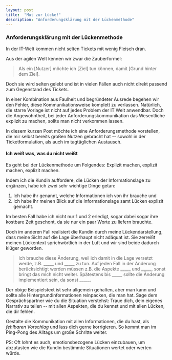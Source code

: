 ```yaml
---
layout: post
title:  "Mut zur Lücke!"
description: "Anforderungsklärung mit der Lückenmethode"
---
```

### Anforderungsklärung mit der Lückenmethode  
In der IT-Welt kommen nicht selten Tickets mit wenig Fleisch dran. 

Aus der agilen Welt kennen wir zwar die Zauberformel:

> Als ein [Nutzer] möchte ich [Ziel] tun können, damit [Grund hinter dem Ziel].

Doch sie wird selten gelebt und ist in vielen Fällen auch nicht direkt passend zum Gegenstand des Tickets.

In einer Kombination aus Faulheit und begründeter Ausrede begehen wir den Fehler, diese Kommunikationsweise komplett zu verlassen. Natürlich, die starre Vorlage ist nicht auf jedes Problem der IT Welt anwendbar. Doch die Angewohntheit, bei jeder Anforderungskommunikation das Wesentliche explizit zu machen, sollte man nicht verkommen lassen.

In diesem kurzen Post möchte ich eine Anforderungsmethode vorstellen, die mir selbst bereits großen Nutzen gebracht hat -- sowohl in der Ticketformulation, als auch im tagtäglichen Austausch.

#### Ich weiß was, was du nicht weißt

Es geht bei der Lückenmethode um Folgendes: Explizit machen, explizit machen, explizit machen.

Indem ich die Kundin auffordere, die Lücken der Informationslage zu ergänzen, habe ich zwei sehr wichtige Dinge getan: 

1. Ich habe ihr genannt, welche Informationen ich von ihr brauche und
2. Ich habe ihr meinen Blick auf die Informationslage samt Lücken explizit gemacht.

Im besten Fall habe ich nicht nur 1 und 2 erledigt, sogar dabei sogar ihre kostbare Zeit geschont, da sie nur ein paar Worte zu liefern brauchte. 

Doch im anderen Fall realisiert die Kundin durch meine Lückendarstellung, dass meine Sicht auf die Lage überhaupt nicht adäquat ist. Sie zerreißt meinen Lückentext sprichwörtlich in der Luft und wir sind beide dadurch klüger geworden.

> Ich brauche diese Änderung, weil ich damit in die Lage versetzt werde, z.B. \_\_\_\_\_ und \_\_\_\_\_ zu tun. Auf jeden Fall in der Änderung berücksichtigt werden müssen z.B. die Aspekte \_\_\_\_\_ und \_\_\_\_\_, sonst bringt das mich nicht weiter. Spätestens bis \_\_\_\_\_ sollte die Änderung implementiert sein, da sonst \_\_\_\_\_.

Der obige Beispielstext ist sehr allgemein gehalten, aber man kann und sollte alle Hintergrundinformationen reinpacken, die man hat. Sage dem Gesprächspartner wie du die Situation verstehst: Traue dich, dein eigenes Narrativ zu teilen -- mit allen Aspekten, die du kennst und mit allen Lücken, die dir fehlen. 

Gestalte die Kommunikation mit allen Informationen, die du hast, als _fehlbaren Vorschlag_ und lass dich gerne korrigieren. So kommt man im Ping-Pong des Alltags um große Schritte weiter.

PS: Oft lohnt es auch, emotionsbezogene Lücken einzubauen, um abzutasten wie die Kundin bestimmte Situationen wertet oder werten würde.

